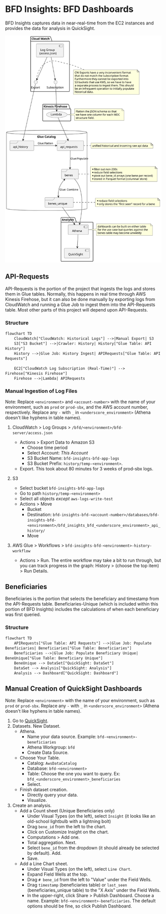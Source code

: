 # BFD Insights: BFD Dashboards

BFD Insights captures data in near-real-time from the EC2 instances and provides the data for
analysis in QuickSight.

![Resource Diagram](docs/unique-bene-workflow-poc.svg)

## API-Requests

API-Requests is the portion of the project that ingests the logs and stores them in Glue tables.
Normally, this happens in real time through AWS Kinesis Firehose, but it can also be done manually
by exporting logs from CloudWatch and running a Glue Job to ingest them into the API-Requests
table. Most other parts of this project will depend upon API-Requests.

### Structure

```mermaid
flowchart TD
    CloudWatch["CloudWatch: Historical Logs"] -->|Manual Export| S3
    S3["S3 Bucket"] -->|Crawler: History| History["Glue Table: API History"]
    History -->|Glue Job: History Ingest| APIRequests["Glue Table: API Requests"]

    EC2["CloudWatch Log Subscription (Real-Time)"] --> Firehose["Kinesis Firehose"]
    Firehose -->|Lambda| APIRequests
```

### Manual Ingestion of Log Files

Note: Replace `<environment>` and `<account-number>` with the name of your environment, such as
`prod` or `prod-sbx`, and the AWS account number, respectively. Replace any `-` with `_` in
`<underscore_environment>` (Athena doesn't like hyphens in table names).

1. CloudWatch > Log Groups > `/bfd/<environment>/bfd-server/access.json`
    - Actions > Export Data to Amazon S3
        - Choose time period
        - Select Account: *This Account*
        - S3 Bucket Name: `bfd-insights-bfd-app-logs`
        - S3 Bucket Prefix: `history/temp-<environment>`.
    - Export. This took about 80 minutes for 3 weeks of prod-sbx logs.

2. S3
    - Select bucket `bfd-insights-bfd-app-logs`
    - Go to path `history/temp-<environment>`
    - Select all objects *except* `aws-logs-write-test`
    - Actions > Move
        - Bucket
        - Destination: `bfd-insights-bfd-<account-number>/databases/bfd-insights-bfd-<environment>/bfd_insights_bfd_<underscore_environment>_api_history/`
        - Move

3. AWS Glue > Workflows > `bfd-insights-bfd-<environment>-history-workflow`
    - Actions > Run. The entire workflow may take a bit to run through, but you can track progress in the graph: History > (choose the top item) > Run Details.

## Beneficiaries

Beneficiaries is the portion that selects the beneficiary and timestamp from the API-Requests
table. Beneficiaries-Unique (which is included within this portion of BFD Insights) includes the
calculations of when each beneficiary was first queried.

### Structure

```mermaid
flowchart TD
    APIRequests["Glue Table: API Requests"] -->|Glue Job: Populate Beneficiaries| Beneficiaries["Glue Table: Beneficiaries"]
    Beneficiaries -->|Glue Job: Populate Beneficiary Unique| BeneUnique["Glue Table: Beneficiary Unique"]
    BeneUnique --> DataSet["QuickSight: DataSet"]
    DataSet --> Analysis["QuickSight: Analysis"]
    Analysis --> Dashboard["QuickSight: Dashboard"]
```

## Manual Creation of QuickSight Dashboards

Note: Replace `<environment>` with the name of your environment, such as `prod` or `prod-sbx`.
Replace any `-` with `_` in `<underscore_environment>` (Athena doesn't like hyphens in table
names).

1. Go to [QuickSight](https://us-east-1.quicksight.aws.amazon.com/).
2. Datasets. New Dataset.
    - Athena.
        - Name your data source. Example: `bfd-<environment>-beneficiaries`
        - Athena Workgroup: `bfd`
        - Create Data Source.
    - Choose Your Table.
        - Catalog: `AwsDataCatalog`
        - Database: `bfd-<environment>`
        - Table: Choose the one you want to query. Ex: `bfd_<underscore_environment>_beneficiaries`
        - Select.
    - Finish dataset creation.
        - Directly query your data.
        - Visualize.
3. Create an analysis.
    - Add a Count sheet (Unique Beneficiaries only)
        - Under Visual Types (on the left), select `Insight` (it looks like an old-school lightbulb with a lightning bolt)
        - Drag `bene_id` from the left to the chart.
        - Click on Customize Insight on the chart.
        - Computations > Add one.
        - Total aggregation. Next.
        - Select `bene_id` from the dropdown (it should already be selected by default). Add.
        - Save.
    - Add a Line Chart sheet.
        - Under Visual Types (on the left), select `Line Chart`.
        - Expand Field Wells at the top.
        - Drag `# bene_id` from the left to "Value" under the Field Wells.
        - Drag `timestamp` (beneficiaries table) or `last_seen` (beneficiaries_unique table) to the "X Axis" under the Field Wells.
        - In the upper-right, click Share > Publish Dashboard. Choose a name. Example: `bfd-<environment>-beneficiaries`. The default options should be fine, so click Publish Dashboard.
